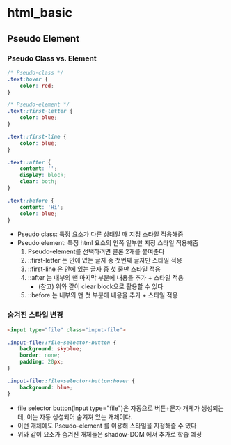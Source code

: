 # html_basic

## Pseudo Element
### Pseudo Class vs. Element
```css
/* Pseudo-class */
.text:hover {
    color: red; 
}

/* Pseudo-element */
.text::first-letter {
    color: blue;
}

.text::first-line {
    color: blue;
}

.text::after {
    content: '';
    display: block;
    clear: both;
}

.text::before {
    content: 'Hi';
    color: blue;
}
```
- Pseudo class: 특정 요소가 다른 상태일 때 지정 스타일 적용해줌
- Pseudo element: 특정 html 요소의 안쪽 일부만 지정 스타일 적용해줌
    1. Pseudo-element를 선택하려면 콜론 2개를 붙여준다
    2. ::first-letter 는 안에 있는 글자 중 첫번째 글자만 스타일 적용
    3. ::first-line 은 안에 있는 글자 중 첫 줄만 스타일 적용
    4. ::after 는 내부의 맨 마지막 부분에 내용을 추가 + 스타일 적용
        - (참고) 위와 같이 clear block으로 활용할 수 있다
    5. ::before 는 내부의 맨 첫 부분에 내용을 추가 + 스타일 적용

### 숨겨진 스타일 변경
```html
<input type="file" class="input-file">
```
```css
.input-file::file-selector-button {
    background: skyblue;
    border: none;
    padding: 20px;
}

.input-file::file-selector-button:hover {
    background: blue;
}
```
- file selector button(input type="file")은 자동으로 버튼+문자 개체가 생성되는데, 이는 자동 생성되어 숨겨져 있는 개체이다. 
- 이런 개체에도 Pseudo-element 를 이용해 스타일을 지정해줄 수 있다
- 위와 같이 요소가 숨겨진 개체들은 shadow-DOM 에서 추가로 학습 예정